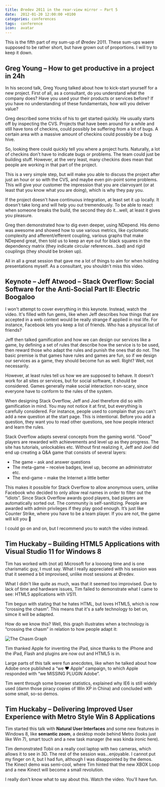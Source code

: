 ```yaml
---
title: Øredev 2011 in the rear-view mirror – Part 5
date:  2012-01-20 12:00:00 +0100
categories: conferences
tags:  conference
icon:  avatar
---
```


This is the fifth part of my sum-up of Øredev 2011. These sum-ups waere supposed
to be rather short, but have grown out of proportions. I will try to keep it down.


## Greg Young – How to get productive in a project in 24h

In his second talk, Greg Young talked about how to kick-start yourself for a new
project. First of all, as a consultant, do you understand what the company does?
Have you used your their products or services before? If you have no understanding
of these fundamentals, how will you deliver value?

Greg described some tricks of his to get started quickly. He usually starts
off by inspecting the CVS. Projects that have been around for a while and still
have tons of checkins, could possibly be suffering from a lot of bugs. A certain
area with a massive amount of checkins could possibly be a bug hive.

So, looking there could quickly tell you where a project hurts. Naturally, a lot
of checkins don't have to indicate bugs or problems. The team could just be 
building stuff. However, at the very least, many checkins does mean that people
are working in that part of the project.

This is a very simple step, but will make you able to discuss the project after
just an hour or so with the CVS, and maybe even pin-point some problems. This
will give your customer the impression that you are clairvoyant (or at least that
you know what you are doing), which is why they pay you.

If the project doesn't have continuous integration, at least set it up locally.
It doesn't take long and will help you out tremendously. To be able to react
when someone breaks the build, the second they do it...well, at least it gives you
pleasure.

Greg then demonstrated how to dig even deeper, using NDepend. His demo was awesome
and showed how to use various metrics, like cyclomatic complexity and afferent/efferent coupling, various graphs that make NDepend great, then told us to keep an eye out for black squares in the dependency matrix (they indicate circular references...bad) and rigid couplings (they should be broken up).

All in all a great session that gave me a lot of things to aim for when holding
presentations myself. As a consultant, you shouldn't miss this video.


## Keynote – Jeff Atwood – Stack Overflow: Social Software for the Anti-Social Part II: Electric Boogaloo

I won't attempt to cover everything in this keynote. Instead, watch the video. 
It's filled with fun gems, like when Jeff describes how things that are accepted 
in a web context would be really strange if applied in real life. For instance, 
Facebook lets you keep a list of friends. Who has a physical list of friends?

Jeff then talked gamification and how we can design our services like a game, by
defining a set of rules that describe how the service is to be used, then reward
those who adapt the rules and punish the ones that do not. The basic premise is
that games have rules and games are fun, so if we design our services as a game,
they should become fun as well. Right? Well, not necessarily.

However, at least rules tell us how we are supposed to behave. It doesn't work
for all sites or services, but for social software, it should be considered.
Games generally make social interaction non-scary, since everyone have to conform
to the rules of the system.

When designing Stack Overflow, Jeff and Joel therefore did so with gamification
in mind. You may not notice it at first, but everything is carefully considered.
For instance, people used to complain that you can't add a new question at the 
start page. This is intentional. Before you add a question, they want you to read
other questions, see how people interact and learn the rules.

Stack Overflow adapts several concepts from the gaming world. "Good" players are
rewarded with achievements and level up as they progress. The site has tutorials,
unlockables etc. Without first realizing it, Jeff and Joel did end up creating a
Q&A game that consists of several layers:

- The game – ask and answer questions
- The meta-game – receive badges, level up, become an administrator etc.
- The end-game – make the Internet a little better

This makes it possible for Stack Overflow to allow anonymous users, unlike
Facebook who decided to only allow real names in order to filter out the “idiots”.
Since Stack Overflow awards good players, bad players are automatically sorted out.
The community is self-sanitizing. People are awarded with admin privileges if they
play good enough. It’s just like Counter Strike, where you have to be a team player.
If you are not, the game will kill you 🙂

I could go on and on, but I recommend you to watch the video instead.


## Tim Huckaby – Building HTML5 Applications with Visual Studio 11 for Windows 8

Tim has worked with (not at) Microsoft for a loooong time and is one charismatic
guy, I must say. What I really appreciated with his session was that it seemed a
bit improvised, unlike most sessions at Øredev. 

What I didn't like quite as much, was that it seemed too improvised. Due to lack
of time and hardware issues, Tim failed to demonstrate what I came to see: HTML5 applications with VS11.

Tim begun with stating that he hates HTML, but loves HTML5, which is now “crossing
the chasm”. This means that it's a safe technology to bet on, simce it will be adapted. 

How do we know this? Well, this graph illustrates when a technology is “crossing
the chasm” in relation to how people adapt it:

![The Chasm Graph](/assets/blog/2012/2012-01-20.png "The Chasm Graph")

Tim thanked Apple for inventing the iPad, since thanks to the iPhone and the iPad,
Flash and plugins are now out and HTML5 is in.

Large parts of this talk were fun anecdotes, like when he talked about how Adobe
once published a “we ♥ Apple” campaign, to which Apple responded with “we MISSING
PLUGIN Adobe”.

Tim went through some browser statistics, explained why IE6 is still widely used
(damn those piracy copies of Win XP in China) and concluded with some small, so-so demos.


## Tim Huckaby – Delivering Improved User Experience with Metro Style Win 8 Applications

Tim started this talk with **Natural User Interfaces** and some new features in
Windows 8, like **semantic zoom**, a desktop mode behind Metro (looks just like
Win 7), smart touch and a new task manager (he was kinda ironic here).

Tim demonstrated Tobii on a really cool laptop with two cameras, which allows it
to see in 3D. The rest of the session was...enjoyable. I cannot put my finger on
it, but I had fun, although I was disappointed by the demos. The Kinect demo was
semi-cool, where Tim hinted that the new XBOX Loop and a new Kinect will become a
small revolution.

I really don't know what to say about this. Watch the video. You'll have fun.